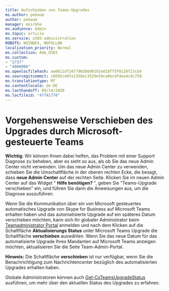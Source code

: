 ```yaml
---
title: Aufschieben von Teams-Upgrades
ms.author: pebaum
author: pebaum
manager: mnirkhe
ms.audience: Admin
ms.topic: article
ms.service: o365-administration
ROBOTS: NOINDEX, NOFOLLOW
localization_priority: Normal
ms.collection: Adm_O365
ms.custom:
- "2737"
- "4000006"
ms.openlocfilehash: ae0611df247790200d0192e018ff5f0128f23cb4
ms.sourcegitcommit: c6692ce0fa1358ec3529e59ca0ecdfdea4cdc759
ms.translationtype: MT
ms.contentlocale: de-DE
ms.lasthandoff: 09/14/2020
ms.locfileid: "47741770"
---
```

# <a name="how-to-postpone-the-microsoft-driven-teams-upgrade"></a>Vorgehensweise Verschieben des Upgrades durch Microsoft-gesteuerte Teams

**Wichtig**: Wir können Ihnen dabei helfen, das Problem mit einer Support Diagnose zu beheben, aber es sieht so aus, als ob Sie das neue Admin Center nicht verwenden. Um das neue Admin Center zu verwenden, schieben Sie die Umschaltfläche in der oberen rechten Ecke, die besagt, dass **neue Admin Center** auf der rechten Seite. Klicken Sie im neuen Admin Center auf das Widget " **Hilfe benötigen?** ", geben Sie "Teams-Upgrade verschieben" ein, und führen Sie dann die Anweisungen aus, um die Diagnose auszuführen.

Wenn Sie die Kommunikation über ein von Microsoft gesteuertes automatisches Upgrade von Skype for Business auf Microsoft Teams erhalten haben und das automatisierte Upgrade auf ein späteres Datum verschieben möchten, kann sich Ihr globaler Administrator beim [Teamadministrator Portal](https://admin.teams.microsoft.com/dashboard) anmelden und nach dem Klicken auf die Schaltfläche **Aktualisierungs Status** unter Microsoft Teams Upgrade die Schaltfläche **verschieben** auswählen. Wenn Sie das neue Datum für das automatisierte Upgrade Ihres Mandanten auf Microsoft Teams anzeigen möchten, aktualisieren Sie die Seite Team-Admin-Portal.

**Hinweis:** Die Schaltfläche **verschieben** ist nur verfügbar, wenn Sie die Benachrichtigung zum Nachrichtencenter bezüglich des automatisierten Upgrades erhalten haben. 

Globale Administratoren können auch [Get-CsTeamsUpgradeStatus](https://docs.microsoft.com/powershell/module/skype/get-csteamsupgradestatus?view=skype-ps) ausführen, um mehr über den aktuellen Status des Upgrades zu erfahren.
